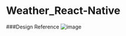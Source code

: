 # Weather_React-Native

###Design Reference
![image](https://user-images.githubusercontent.com/77400298/226265920-bb149f25-96c0-497f-8d2b-b1aff3078534.png)
